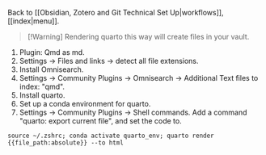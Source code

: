 Back to [[Obsidian, Zotero and Git Technical Set Up|workflows]], [[index|menu]].

> [!Warning] Rendering quarto this way will create files in your vault.

1. Plugin: Qmd as md.
2. Settings -> Files and links -> detect all file extensions.
3. Install Omnisearch.
4. Settings -> Community Plugins -> Omnisearch -> Additional Text files to index: "qmd".
5. Install quarto.
6. Set up a conda environment for quarto.
7. Settings -> Community Plugins -> Shell commands. Add a command "quarto: export current file", and set the code to.
```
source ~/.zshrc; conda activate quarto_env; quarto render {{file_path:absolute}} --to html
```
